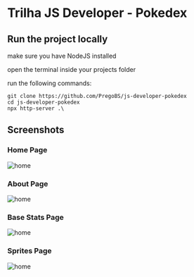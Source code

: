 # Trilha JS Developer - Pokedex

## Run the project locally

make sure you have NodeJS installed

open the terminal inside your projects folder

run the following commands:

```
git clone https://github.com/PregoBS/js-developer-pokedex
cd js-developer-pokedex
npx http-server .\
```

## Screenshots

### Home Page

![home](./assets/ss/screenshot-home-01.png)

### About Page

![home](./assets/ss/screenshot-about-01.png)

### Base Stats Page

![home](./assets/ss/screenshot-stats-01.png)

### Sprites Page

![home](./assets/ss/screenshot-sprites-01.png)